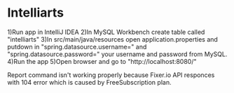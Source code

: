 # Intelliarts
1)Run app in IntelliJ IDEA
2)In MySQL Workbench create table called "intelliarts"
3)In src/main/java/resources open application.properties and putdown in "spring.datasource.username=" and
"spring.datasource.password=" your username and password from MySQL.
4)Run the app
5)Open browser and go to "http://localhost:8080/"


Report command isn't working properly because Fixer.io API responces with 104 error which is caused by FreeSubscription plan.
